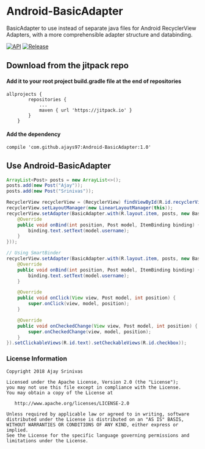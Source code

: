 # Android-BasicAdapter

BasicAdapter to use instead of separate java files for Android RecyclerView Adapters, with a more comprehensible adapter structure and databinding.

[![API](https://img.shields.io/badge/API-21%2B-brightgreen.svg?style=flat)](https://android-arsenal.com/api?level=21)
[![Release](https://jitpack.io/v/ajays97/Android-BasicAdapter.svg)](https://jitpack.io/#ajays97/Android-BasicAdapter)
## Download from the jitpack repo
#### Add it to your root project build.gradle file at the end of repositories
```
allprojects {
		repositories {
			...
			maven { url 'https://jitpack.io' }
		}
	}
```
#### Add the dependency
```
compile 'com.github.ajays97:Android-BasicAdapter:1.0'
```
## Use Android-BasicAdapter
```java
ArrayList<Post> posts = new ArrayList<>();        
posts.add(new Post("Ajay"));
posts.add(new Post("Srinivas"));

RecyclerView recyclerView = (RecyclerView) findViewById(R.id.recyclerView);
recyclerView.setLayoutManager(new LinearLayoutManager(this));
recyclerView.setAdapter(BasicAdapter.with(R.layout.item, posts, new BasicAdapter.Binder<Post, ItemBinding>() {
    @Override
    public void onBind(int position, Post model, ItemBinding binding) {
        binding.text.setText(model.username);
    }
}));

// Using SmartBinder
recyclerView.setAdapter(BasicAdapter.with(R.layout.item, posts, new BasicAdapter.SmartBinder<Post, ItemBinding>() {
    @Override
    public void onBind(int position, Post model, ItemBinding binding) {
        binding.text.setText(model.username);
    }

    @Override
    public void onClick(View view, Post model, int position) {
        super.onClick(view, model, position);
    }

    @Override
    public void onCheckedChange(View view, Post model, int position) {
        super.onCheckedChange(view, model, position);
    }
}).setClickableViews(R.id.text).setCheckableViews(R.id.checkbox));
```

### License Information
```
Copyright 2018 Ajay Srinivas

Licensed under the Apache License, Version 2.0 (the "License");
you may not use this file except in compliance with the License.
You may obtain a copy of the License at

   http://www.apache.org/licenses/LICENSE-2.0

Unless required by applicable law or agreed to in writing, software
distributed under the License is distributed on an "AS IS" BASIS,
WITHOUT WARRANTIES OR CONDITIONS OF ANY KIND, either express or implied.
See the License for the specific language governing permissions and
limitations under the License.
```
